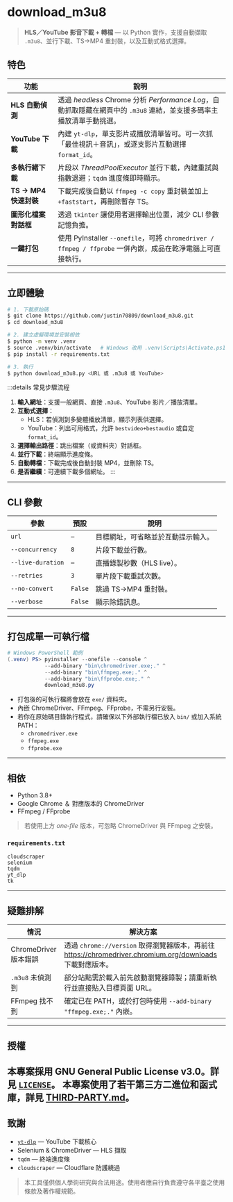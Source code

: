 ﻿# download_m3u8
> **HLS／YouTube 影音下載 + 轉檔** — 以 Python 實作，支援自動擷取 `.m3u8`、並行下載、TS→MP4 重封裝，以及互動式格式選擇。

## 特色

| 功能 | 說明 |
|------|------|
| **HLS 自動偵測** | 透過 *headless* Chrome 分析 *Performance Log*，自動抓取隱藏在網頁中的 `.m3u8` 連結，並支援多碼率主播放清單手動挑選。 |
| **YouTube 下載** | 內建 `yt‑dlp`，單支影片或播放清單皆可。可一次抓「最佳視訊＋音訊」，或逐支影片互動選擇 `format_id`。 |
| **多執行緒下載** | 片段以 *ThreadPoolExecutor* 並行下載，內建重試與指數退避；`tqdm` 進度條即時顯示。 |
| **TS → MP4 快速封裝** | 下載完成後自動以 `ffmpeg -c copy` 重封裝並加上 `+faststart`，再刪除暫存 TS。 |
| **圖形化檔案對話框** | 透過 `tkinter` 讓使用者選擇輸出位置，減少 CLI 參數記憶負擔。 |
| **一鍵打包** | 使用 PyInstaller `--onefile`，可將 `chromedriver / ffmpeg / ffprobe` 一併內嵌，成品在乾淨電腦上可直接執行。 |

---

## 立即體驗

```bash
# 1. 下載原始碼
$ git clone https://github.com/justin70809/download_m3u8.git
$ cd download_m3u8

# 2. 建立虛擬環境並安裝相依
$ python -m venv .venv
$ source .venv/bin/activate   # Windows 改用 .venv\Scripts\Activate.ps1
$ pip install -r requirements.txt

# 3. 執行
$ python download_m3u8.py <URL 或 .m3u8 或 YouTube>
```

:::details 常見步驟流程
1. **輸入網址**：支援一般網頁、直接 `.m3u8`、YouTube 影片／播放清單。
2. **互動式選擇**：
   - HLS：若偵測到多變體播放清單，顯示列表供選擇。
   - YouTube：列出可用格式，允許 `bestvideo+bestaudio` 或自定 `format_id`。
3. **選擇輸出路徑**：跳出檔案（或資料夾）對話框。
4. **並行下載**：終端顯示進度條。
5. **自動轉檔**：下載完成後自動封裝 MP4，並刪除 TS。
6. **是否繼續**：可連續下載多個網址。
:::

---

## CLI 參數

| 參數 | 預設 | 說明 |
|------|------|------|
| `url` | – | 目標網址，可省略並於互動提示輸入。 |
| `--concurrency` | `8` | 片段下載並行數。 |
| `--live-duration` | – | 直播錄製秒數（HLS live）。 |
| `--retries` | `3` | 單片段下載重試次數。 |
| `--no-convert` | `False` | 跳過 TS→MP4 重封裝。 |
| `--verbose` | `False` | 顯示除錯訊息。 |

---

## 打包成單一可執行檔

```powershell
# Windows PowerShell 範例
(.venv) PS> pyinstaller --onefile --console ^
            --add-binary "bin\chromedriver.exe;." ^
            --add-binary "bin\ffmpeg.exe;." ^
            --add-binary "bin\ffprobe.exe;." ^
            download_m3u8.py
```

- 打包後的可執行檔將會放在 `exe/` 資料夾。
- 內嵌 ChromeDriver、FFmpeg、FFprobe，不需另行安裝。
- 若你在原始碼目錄執行程式，請確保以下外部執行檔已放入 `bin/` 或加入系統 PATH：
  - `chromedriver.exe`
  - `ffmpeg.exe`
  - `ffprobe.exe`

---

## 相依

- Python 3.8+
- Google Chrome ＆ 對應版本的 ChromeDriver
- FFmpeg / FFprobe

> 若使用上方 *one‑file* 版本，可忽略 ChromeDriver 與 FFmpeg 之安裝。

### `requirements.txt`

```
cloudscraper
selenium
tqdm
yt_dlp
tk
```

---

## 疑難排解

| 情況 | 解決方案 |
|-------|-----------|
| ChromeDriver 版本錯誤 | 透過 `chrome://version` 取得瀏覽器版本，再前往 <https://chromedriver.chromium.org/downloads> 下載對應版本。 |
| `.m3u8` 未偵測到 | 部分站點需於載入前先啟動瀏覽器錄製；請重新執行並直接貼入目標頁面 URL。 |
| FFmpeg 找不到 | 確定已在 PATH，或於打包時使用 `--add-binary "ffmpeg.exe;."` 內嵌。 |

---

## 授權

本專案採用 **GNU General Public License v3.0**。詳見 [`LICENSE`](LICENSE)。
本專案使用了若干第三方二進位和函式庫，詳見 [THIRD-PARTY.md](THIRD-PARTY.md)。
---

## 致謝

- [`yt-dlp`](https://github.com/yt-dlp/yt-dlp) — YouTube 下載核心
- Selenium & ChromeDriver — HLS 擷取
- `tqdm` — 終端進度條
- `cloudscraper` — Cloudflare 防護繞過

> 本工具僅供個人學術研究與合法用途。使用者應自行負責遵守各平臺之使用條款及著作權規範。

